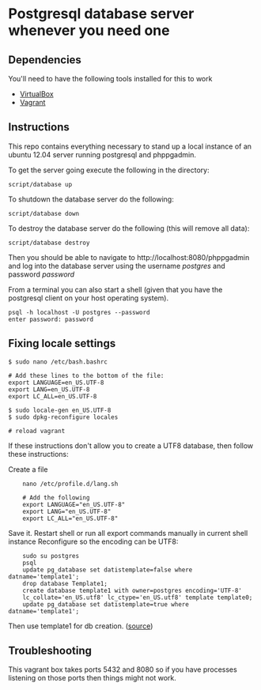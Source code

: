 # Postgresql database server whenever you need one

## Dependencies

You'll need to have the following tools installed for this to work

* [VirtualBox](https://www.virtualbox.org/wiki/Downloads)
* [Vagrant](http://vagrantup.com/)

## Instructions

This repo contains everything necessary to stand up a local instance of an
ubuntu 12.04 server running postgresql and phppgadmin.

To get the server going execute the following in the directory:

    script/database up

To shutdown the database server do the following:

    script/database down

To destroy the database server do the following (this will remove all data):

    script/database destroy

Then you should be able to navigate to http://localhost:8080/phppgadmin and log
into the database server using the username *postgres* and password *password*

From a terminal you can also start a shell (given that you have the postgresql
client on your host operating system).

    psql -h localhost -U postgres --password
    enter password: password
    
## Fixing locale settings

    $ sudo nano /etc/bash.bashrc

    # Add these lines to the bottom of the file:
    export LANGUAGE=en_US.UTF-8
    export LANG=en_US.UTF-8
    export LC_ALL=en_US.UTF-8

    $ sudo locale-gen en_US.UTF-8
    $ sudo dpkg-reconfigure locales
    
    # reload vagrant
    
If these instructions don't allow you to create a UTF8 database, then follow these instructions:

Create a file

		nano /etc/profile.d/lang.sh

		# Add the following
		export LANGUAGE="en_US.UTF-8"
		export LANG="en_US.UTF-8"
		export LC_ALL="en_US.UTF-8"

Save it. Restart shell or run all export commands manually in current shell instance
Reconfigure so the encoding can be UTF8:

		sudo su postgres
		psql
		update pg_database set datistemplate=false where datname='template1';
		drop database Template1;
		create database template1 with owner=postgres encoding='UTF-8'
		lc_collate='en_US.utf8' lc_ctype='en_US.utf8' template template0;
		update pg_database set datistemplate=true where datname='template1';

Then use template1 for db creation. ([source](http://stackoverflow.com/questions/13115692/encoding-utf8-does-not-match-locale-en-us-the-chosen-lc-ctype-setting-requires))

## Troubleshooting

This vagrant box takes ports 5432 and 8080 so if you have processes listening
on those ports then things might not work.

